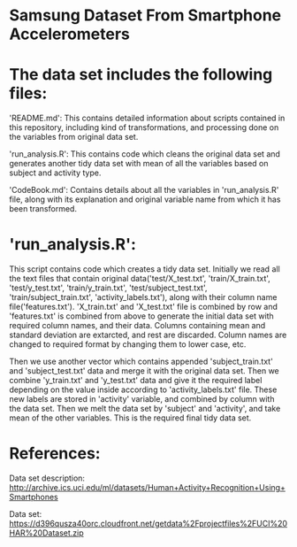 Samsung Dataset From Smartphone Accelerometers
========================================================

The data set includes the following files:
========================================================

'README.md': This contains detailed information about scripts contained in this repository, including kind of transformations, and processing done on the variables from original data set.

'run_analysis.R': This contains code which cleans the original data set and generates another tidy data set with mean of all the variables based on subject and activity type.

'CodeBook.md': Contains details about all the variables in 'run_analysis.R' file, along with its explanation and original variable name from which it has been transformed.

'run_analysis.R':
========================================================

This script contains code which creates a tidy data set. Initially we read all the text files that contain original data('test/X_test.txt', 'train/X_train.txt', 'test/y_test.txt', 'train/y_train.txt', 'test/subject_test.txt', 'train/subject_train.txt', 'activity_labels.txt'), along with their column name file('features.txt'). 'X_train.txt' and 'X_test.txt' file is combined by row and 'features.txt' is combined from above to generate the initial data set with required column names, and their data. Columns containing mean and standard deviation are extarcted, and rest are discarded. Column names are changed to required format by changing them to lower case, etc. 

Then we use another vector which contains appended 'subject_train.txt' and 'subject_test.txt' data and merge it with the original data set. Then we combine 'y_train.txt' and 'y_test.txt' data and give it the required label depending on the value inside according to 'activity_labels.txt' file. These new labels are stored in 'activity' variable, and combined by column with the data set. Then we melt the data set by 'subject' and 'activity', and take mean of the other variables. This is the required final tidy data set.

References:
========================================================

Data set description: http://archive.ics.uci.edu/ml/datasets/Human+Activity+Recognition+Using+Smartphones

Data set: https://d396qusza40orc.cloudfront.net/getdata%2Fprojectfiles%2FUCI%20HAR%20Dataset.zip
